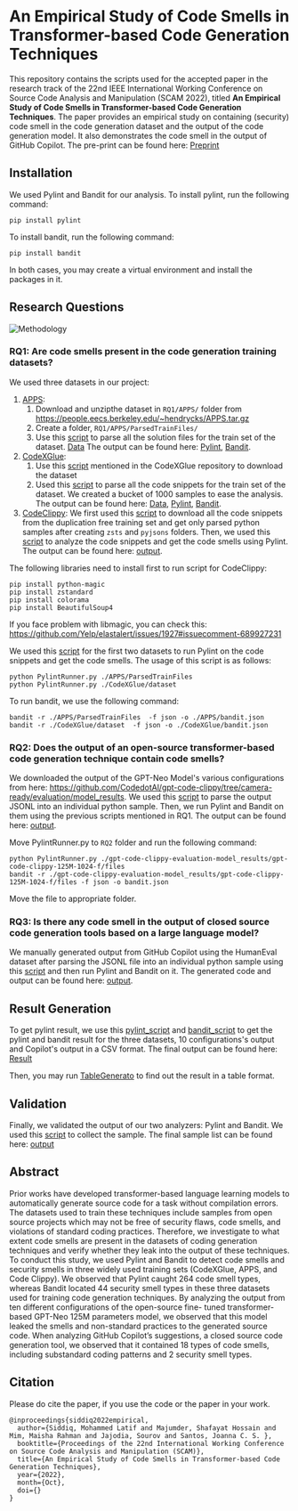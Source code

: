 # An Empirical Study of Code Smells in Transformer-based Code Generation Techniques

This repository contains the scripts used for the accepted paper in the research track of the 22nd IEEE International Working Conference on Source Code Analysis and Manipulation (SCAM 2022), titled **An Empirical Study of Code Smells in Transformer-based Code Generation Techniques**. The paper provides an empirical study on containing (security) code smell in the code generation dataset and the output of the code generation model. It also demonstrates the code smell in the output of GitHub Copilot. The pre-print can be found here: [Preprint](scam_2022.pdf)

## Installation
We used Pylint and Bandit for our analysis.
To install pylint, run the following command:
```
pip install pylint
```
To install bandit, run the following command:
```
pip install bandit
```
In both cases, you may create a virtual environment and install the packages in it.


## Research Questions

![Methodology](https://github.com/s2e-lab/Code-Smell-Code-Generation/blob/main/Methodology.png?raw=true)


### RQ1: Are code smells present in the code generation training datasets?

We used three datasets in our project:
1. [APPS](https://github.com/hendrycks/apps):
   1. Download and unzipthe dataset in ```RQ1/APPS/``` folder from https://people.eecs.berkeley.edu/~hendrycks/APPS.tar.gz
   2. Create a folder, ```RQ1/APPS/ParsedTrainFiles/```
   3. Use this [script](/RQ1/APPS/apps.py) to parse all the solution files for the train set of the dataset. [Data](RQ1/APPS/ParsedTrainFiles/) The output can be found here: [Pylint](/RQ1/APPS/Pylint/), [Bandit](/RQ1/APPS/bandit.json).
2. [CodeXGlue](https://github.com/microsoft/CodeXGLUE/tree/main/Code-Text/code-to-text): 
   1. Use this [script](https://github.com/microsoft/CodeXGLUE/tree/main/Code-Text/code-to-text#download-data-and-preprocess) mentioned in the CodeXGlue repository to download the dataset 
   2. Used this [script](/RQ1/CodeXGlue/codexglue.py) to parse all the code snippets for the train set of the dataset. We created a bucket of 1000 samples to ease the analysis. The output can be found here: [Data](RQ1/CodeXGlue/dataset), [Pylint](/RQ1/CodeXGlue/pylint_data), [Bandit](/RQ1/CodeXGlue/bandit.json).
3. [CodeClippy](https://the-eye.eu/public/AI/training_data/code_clippy_data/code_clippy_dedup_data/train/): We first used this [script](/RQ1/Code_Clippy/code_clippy.py) to download all the code snippets from the duplication free training set and get only parsed python samples after creating ```zsts``` and ```pyjsons``` folders. Then, we used this [script](/RQ1/Code_Clippy/code_clippy_pylint.py) to analyze the code snippets and get the code smells using Pylint. The output can be found here: [output](/RQ1/Code_Clippy/).

The following libraries need to install first to run script for CodeClippy:
 ```
 pip install python-magic
 pip install zstandard
 pip install colorama
 pip install BeautifulSoup4
 ```
If you face problem with libmagic, you can check this: https://github.com/Yelp/elastalert/issues/1927#issuecomment-689927231


We used this [script](/RQ1/PylintRunner.py) for the first two datasets to run Pylint on the code snippets and get the code smells. The usage of this script is as follows:
```
python PylintRunner.py ./APPS/ParsedTrainFiles 
python PylintRunner.py ./CodeXGlue/dataset
```

To run bandit, we use the following command:
```
bandit -r ./APPS/ParsedTrainFiles  -f json -o ./APPS/bandit.json
bandit -r ./CodeXGlue/dataset  -f json -o ./CodeXGlue/bandit.json
```


### RQ2: Does the output of an open-source transformer-based code generation technique contain code smells?
We downloaded the output of the GPT-Neo Model's various configurations from here: https://github.com/CodedotAl/gpt-code-clippy/tree/camera-ready/evaluation/model_results. We used this [script](/RQ2/parser.py) to parse the output JSONL into an individual python sample. Then, we run Pylint and Bandit on them using the previous scripts mentioned in RQ1. The output can be found here: [output](/RQ2/CodeClippyOutput/).

Move PylintRunner.py to ```RQ2``` folder and run the following command:
```
python PylintRunner.py ./gpt-code-clippy-evaluation-model_results/gpt-code-clippy-125M-1024-f/files
bandit -r ./gpt-code-clippy-evaluation-model_results/gpt-code-clippy-125M-1024-f/files -f json -o bandit.json
```
Move the file to appropriate folder.


### RQ3: Is there any code smell in the output of closed source code generation tools based on a large language model?
We manually generated output from GitHub Copilot using the HumanEval dataset after parsing the JSONL file into an individual python sample using this [script](/RQ3/CopilotOutput/HumanEval/parser.py) and then run Pylint and Bandit on it. The generated code and output can be found here: [output](/RQ3/CopilotOutput/).

## Result Generation

To get pylint result, we use this [pylint_script](/Result/Pylint_result.py) and [bandit_script](/Result/Bandit_result.py) to get the pylint and bandit result for the three datasets, 10 configurations's output and Copilot's output in a CSV format. The final output can be found here: [Result](/Result/)

Then, you may run [TableGenerato](/Result/TableGeneration.py) to find out the result in a table format. 

## Validation
Finally, we validated the output of our two analyzers: Pylint and Bandit. We used this [script](/Validation/sampler.py) to collect the sample. The final sample list can be found here: [output](/Validation/)


## Abstract

Prior works have developed transformer-based language learning models to automatically generate source code for a task without compilation errors. The datasets used to train these techniques include samples from open source projects which may not be free of security flaws, code smells, and violations of standard coding practices. Therefore, we investigate to what extent code smells are present in the datasets of coding generation techniques and verify whether they leak into the output of these techniques. To conduct this study, we used Pylint and Bandit to detect code smells and security smells in three widely used training sets (CodeXGlue, APPS, and Code Clippy). We observed that Pylint caught 264 code smell types, whereas Bandit located 44 security smell types in these three datasets used for training code generation techniques. By analyzing the output from ten different configurations of the open-source fine- tuned transformer-based GPT-Neo 125M parameters model, we observed that this model leaked the smells and non-standard practices to the generated source code. When analyzing GitHub Copilot’s suggestions, a closed source code generation tool, we observed that it contained 18 types of code smells, including substandard coding patterns and 2 security smell types.

## Citation
Please do cite the paper, if you use the code or the paper in your work.

```
@inproceedings{siddiq2022empirical,
  author={Siddiq, Mohammed Latif and Majumder, Shafayat Hossain and Mim, Maisha Rahman and Jajodia, Sourov and Santos, Joanna C. S. },
  booktitle={Proceedings of the 22nd International Working Conference on Source Code Analysis and Manipulation (SCAM)}, 
  title={An Empirical Study of Code Smells in Transformer-based Code Generation Techniques}, 
  year={2022},
  month={Oct},
  doi={}
}

```